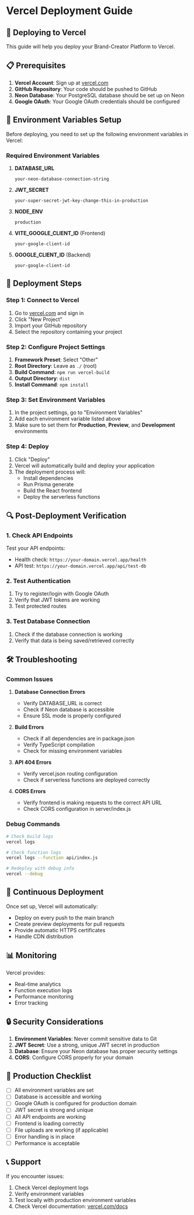 # Vercel Deployment Guide

## 🚀 Deploying to Vercel

This guide will help you deploy your Brand-Creator Platform to Vercel.

## 📋 Prerequisites

1. **Vercel Account**: Sign up at [vercel.com](https://vercel.com)
2. **GitHub Repository**: Your code should be pushed to GitHub
3. **Neon Database**: Your PostgreSQL database should be set up on Neon
4. **Google OAuth**: Your Google OAuth credentials should be configured

## 🔧 Environment Variables Setup

Before deploying, you need to set up the following environment variables in Vercel:

### Required Environment Variables

1. **DATABASE_URL**
   ```
   your-neon-database-connection-string
   ```

2. **JWT_SECRET**
   ```
   your-super-secret-jwt-key-change-this-in-production
   ```

3. **NODE_ENV**
   ```
   production
   ```

4. **VITE_GOOGLE_CLIENT_ID** (Frontend)
   ```
   your-google-client-id
   ```

5. **GOOGLE_CLIENT_ID** (Backend)
   ```
   your-google-client-id
   ```

## 🚀 Deployment Steps

### Step 1: Connect to Vercel

1. Go to [vercel.com](https://vercel.com) and sign in
2. Click "New Project"
3. Import your GitHub repository
4. Select the repository containing your project

### Step 2: Configure Project Settings

1. **Framework Preset**: Select "Other"
2. **Root Directory**: Leave as `./` (root)
3. **Build Command**: `npm run vercel-build`
4. **Output Directory**: `dist`
5. **Install Command**: `npm install`

### Step 3: Set Environment Variables

1. In the project settings, go to "Environment Variables"
2. Add each environment variable listed above
3. Make sure to set them for **Production**, **Preview**, and **Development** environments

### Step 4: Deploy

1. Click "Deploy"
2. Vercel will automatically build and deploy your application
3. The deployment process will:
   - Install dependencies
   - Run Prisma generate
   - Build the React frontend
   - Deploy the serverless functions

## 🔍 Post-Deployment Verification

### 1. Check API Endpoints

Test your API endpoints:
- Health check: `https://your-domain.vercel.app/health`
- API test: `https://your-domain.vercel.app/api/test-db`

### 2. Test Authentication

1. Try to register/login with Google OAuth
2. Verify that JWT tokens are working
3. Test protected routes

### 3. Test Database Connection

1. Check if the database connection is working
2. Verify that data is being saved/retrieved correctly

## 🛠️ Troubleshooting

### Common Issues

1. **Database Connection Errors**
   - Verify DATABASE_URL is correct
   - Check if Neon database is accessible
   - Ensure SSL mode is properly configured

2. **Build Errors**
   - Check if all dependencies are in package.json
   - Verify TypeScript compilation
   - Check for missing environment variables

3. **API 404 Errors**
   - Verify vercel.json routing configuration
   - Check if serverless functions are deployed correctly

4. **CORS Errors**
   - Verify frontend is making requests to the correct API URL
   - Check CORS configuration in server/index.js

### Debug Commands

```bash
# Check build logs
vercel logs

# Check function logs
vercel logs --function api/index.js

# Redeploy with debug info
vercel --debug
```

## 🔄 Continuous Deployment

Once set up, Vercel will automatically:
- Deploy on every push to the main branch
- Create preview deployments for pull requests
- Provide automatic HTTPS certificates
- Handle CDN distribution

## 📊 Monitoring

Vercel provides:
- Real-time analytics
- Function execution logs
- Performance monitoring
- Error tracking

## 🔒 Security Considerations

1. **Environment Variables**: Never commit sensitive data to Git
2. **JWT Secret**: Use a strong, unique JWT secret in production
3. **Database**: Ensure your Neon database has proper security settings
4. **CORS**: Configure CORS properly for your domain

## 🎯 Production Checklist

- [ ] All environment variables are set
- [ ] Database is accessible and working
- [ ] Google OAuth is configured for production domain
- [ ] JWT secret is strong and unique
- [ ] All API endpoints are working
- [ ] Frontend is loading correctly
- [ ] File uploads are working (if applicable)
- [ ] Error handling is in place
- [ ] Performance is acceptable

## 📞 Support

If you encounter issues:
1. Check Vercel deployment logs
2. Verify environment variables
3. Test locally with production environment variables
4. Check Vercel documentation: [vercel.com/docs](https://vercel.com/docs)
